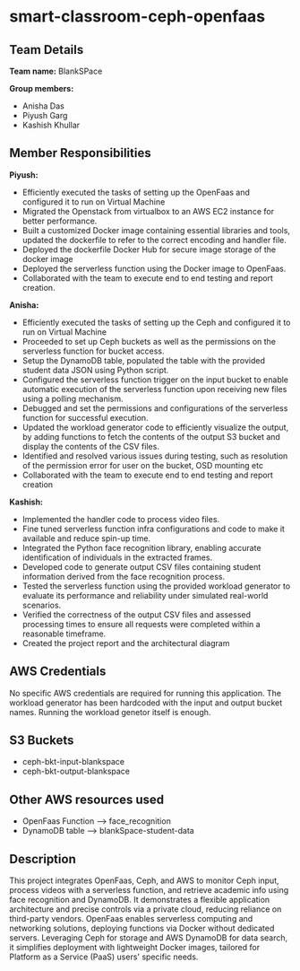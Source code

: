 # smart-classroom-ceph-openfaas

## **Team Details** 

**Team name:** BlankSPace

**Group members:**

- Anisha Das
- Piyush Garg
- Kashish Khullar

## **Member Responsibilities**

**Piyush:** 
- Efficiently executed the tasks of setting up the OpenFaas and configured it to run on Virtual Machine
- Migrated the Openstack from virtualbox to an AWS EC2 instance for better performance.
- Built a customized Docker image containing essential libraries and tools, updated the dockerfile to refer to the correct encoding and handler file.
- Deployed the dockerfile Docker Hub for secure image storage of the docker image
- Deployed the serverless function using the Docker image to OpenFaas.
- Collaborated with the team to execute end to end testing and report creation.


**Anisha:**

- Efficiently executed the tasks of setting up the Ceph and configured it to run on Virtual Machine
- Proceeded to set up Ceph buckets as well as the permissions on the serverless function for bucket access.
- Setup the DynamoDB table, populated the table with the provided student data JSON using Python script.
- Configured the serverless function trigger on the input bucket to enable automatic execution of the serverless function upon receiving new files using a polling mechanism.
- Debugged and set the permissions and configurations of the serverless function for successful execution.
- Updated the workload generator code to efficiently visualize the output, by adding functions to fetch the contents of the output S3 bucket and display the contents of the CSV files.
- Identified and resolved various issues during testing, such as resolution of the permission error for user on the bucket, OSD mounting etc
- Collaborated with the team to execute end to end testing and report creation


**Kashish:**

- Implemented the handler code to process video files.
- Fine tuned serverless function infra configurations and code to make it available and reduce spin-up time.
- Integrated the Python face recognition library, enabling accurate identification of individuals in the extracted frames.
- Developed code to generate output CSV files containing student information derived from the face recognition process.
- Tested the serverless function using the provided workload generator to evaluate its performance and reliability under simulated real-world scenarios.
- Verified the correctness of the output CSV files and assessed processing times to ensure all requests were completed within a reasonable timeframe.
- Created the project report and the architectural diagram


## **AWS Credentials** 

No specific AWS credentials are required for running this application. The workload generator has been hardcoded with the input and output bucket names. Running the workload genetor itself is enough.

## **S3 Buckets**   

- ceph-bkt-input-blankspace
- ceph-bkt-output-blankspace

## **Other AWS resources used**   

- OpenFaas Function --> face_recognition
- DynamoDB table --> blankSpace-student-data

## **Description**

This project integrates OpenFaas, Ceph, and AWS to monitor Ceph input, process videos with a serverless function, and retrieve academic info using face recognition and DynamoDB. It demonstrates a flexible application architecture and precise controls via a private cloud, reducing reliance on third-party vendors. OpenFaas enables serverless computing and networking solutions, deploying functions via Docker without dedicated servers. Leveraging Ceph for storage and AWS DynamoDB for data search, it simplifies deployment with lightweight Docker images, tailored for Platform as a Service (PaaS) users' specific needs.
